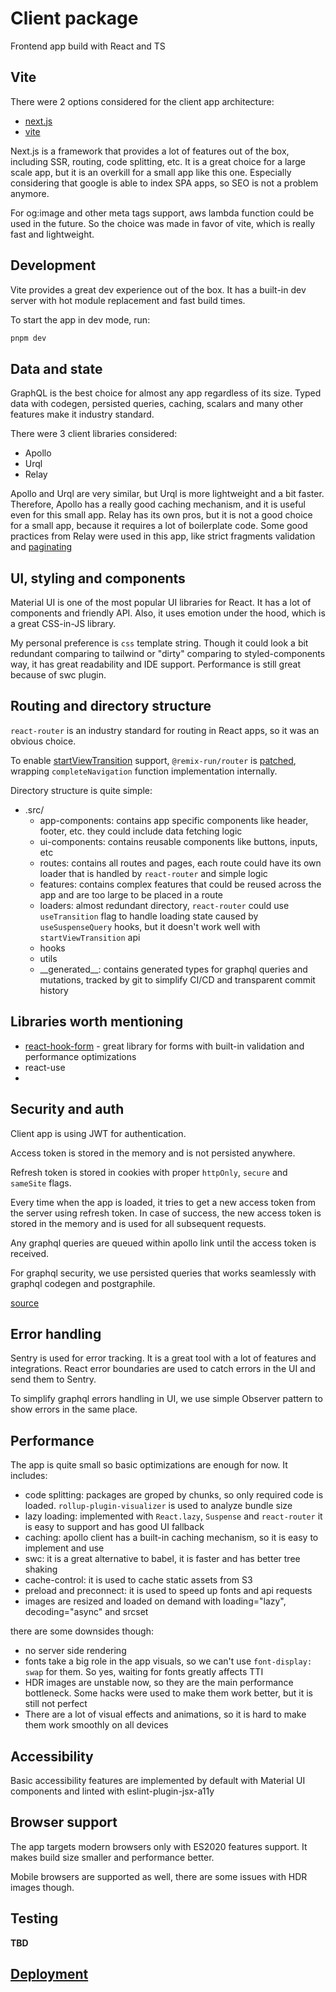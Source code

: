 # Client package

Frontend app build with React and TS

## Vite

There were 2 options considered for the client app architecture:
- [next.js](https://nextjs.org/)
- [vite](https://vitejs.dev/)

Next.js is a framework that provides a lot of features out of the box, including SSR, routing, code splitting, etc. It is a great choice for a large scale app, but it is an overkill for a small app like this one.
Especially considering that google is able to index SPA apps, so SEO is not a problem anymore. 

For og:image and other meta tags support, aws lambda function could be used in the future.
So the choice was made in favor of vite, which is really fast and lightweight.

## Development

Vite provides a great dev experience out of the box. It has a built-in dev server with hot module replacement and fast build times.

To start the app in dev mode, run:
```bash
pnpm dev
```

## Data and state

GraphQL is the best choice for almost any app regardless of its size.
Typed data with codegen, persisted queries, caching, scalars and many other features make it industry standard.

There were 3 client libraries considered:
- Apollo
- Urql
- Relay

Apollo and Urql are very similar, but Urql is more lightweight and a bit faster.
Therefore, Apollo has a really good caching mechanism, and it is useful even for this small app.
Relay has its own pros, but it is not a good choice for a small app, because it requires a lot of boilerplate code. 
Some good practices from Relay were used in this app, like strict fragments validation and [paginating](src/apollo-client.ts#L239)

## UI, styling and components

Material UI is one of the most popular UI libraries for React. It has a lot of components and friendly API.
Also, it uses emotion under the hood, which is a great CSS-in-JS library.

My personal preference is `css` template string. Though it could look a bit redundant comparing to tailwind or "dirty" comparing to styled-components way,
it has great readability and IDE support. Performance is still great because of swc plugin.

## Routing and directory structure

`react-router` is an industry standard for routing in React apps, so it was an obvious choice.

To enable [startViewTransition](https://developer.chrome.com/docs/web-platform/view-transitions/) support, `@remix-run/router` is [patched](../patches), wrapping `completeNavigation` function implementation internally.

Directory structure is quite simple:
- .src/
  - app-components: contains app specific components like header, footer, etc. they could include data fetching logic
  - ui-components: contains reusable components like buttons, inputs, etc
  - routes: contains all routes and pages, each route could have its own loader that is handled by `react-router` and simple logic
  - features: contains complex features that could be reused across the app and are too large to be placed in a route
  - loaders: almost redundant directory, `react-router` could use `useTransition` flag to handle loading state caused by `useSuspenseQuery` hooks, but it doesn't work well with `startViewTransition` api
  - hooks
  - utils
  - \_\_generated__: contains generated types for graphql queries and mutations, tracked by git to simplify CI/CD and transparent commit history

## Libraries worth mentioning
- [react-hook-form](https://react-hook-form.com/) - great library for forms with built-in validation and performance optimizations
- react-use
- 

## Security and auth

Client app is using JWT for authentication. 

Access token is stored in the memory and is not persisted anywhere.

Refresh token is stored in cookies with proper `httpOnly`, `secure` and `sameSite` flags.

Every time when the app is loaded, it tries to get a new access token from the server using refresh token.
In case of success, the new access token is stored in the memory and is used for all subsequent requests.

Any graphql queries are queued within apollo link until the access token is received.


For graphql security, we use persisted queries that works seamlessly with graphql codegen and postgraphile.


[source](src/apollo-client.ts#L53)

## Error handling

Sentry is used for error tracking. It is a great tool with a lot of features and integrations. 
React error boundaries are used to catch errors in the UI and send them to Sentry.

To simplify graphql errors handling in UI, we use simple Observer pattern to show errors in the same place.

## Performance

The app is quite small so basic optimizations are enough for now. It includes:

- code splitting: packages are groped by chunks, so only required code is loaded. `rollup-plugin-visualizer` is used to analyze bundle size
- lazy loading: implemented with `React.lazy`, `Suspense` and `react-router` it is easy to support and has good UI fallback
- caching: apollo client has a built-in caching mechanism, so it is easy to implement and use
- swc: it is a great alternative to babel, it is faster and has better tree shaking
- cache-control: it is used to cache static assets from S3
- preload and preconnect: it is used to speed up fonts and api requests
- images are resized and loaded on demand with loading="lazy", decoding="async" and srcset

there are some downsides though:
- no server side rendering
- fonts take a big role in the app visuals, so we can't use `font-display: swap` for them. So yes, waiting for fonts greatly affects TTI
- HDR images are unstable now, so they are the main performance bottleneck. Some hacks were used to make them work better, but it is still not perfect
- There are a lot of visual effects and animations, so it is hard to make them work smoothly on all devices


## Accessibility

Basic accessibility features are implemented by default with Material UI components and linted with eslint-plugin-jsx-a11y


## Browser support

The app targets modern browsers only with ES2020 features support. It makes build size smaller and performance better.

Mobile browsers are supported as well, there are some issues with HDR images though.

## Testing

**TBD**

## [Deployment](../terraform/README.md#deploy-client)
